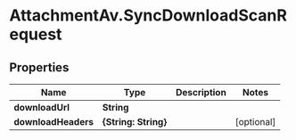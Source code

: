 # AttachmentAv.SyncDownloadScanRequest

## Properties

Name | Type | Description | Notes
------------ | ------------- | ------------- | -------------
**downloadUrl** | **String** |  | 
**downloadHeaders** | **{String: String}** |  | [optional] 


